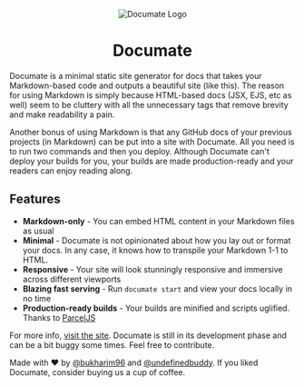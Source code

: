 <p align="center">
  <img src="https://raw.githubusercontent.com/bukharim96/documate/master/src/assets/img/documate-logo.png" alt="Documate Logo" />
</p>

<h1 align="center">Documate</h1>

Documate is a minimal static site generator for docs that takes your Markdown-based code and
outputs a beautiful site (like this). The reason for using Markdown is simply because HTML-based
docs (JSX, EJS, etc as well) seem to be cluttery with all the unnecessary tags that remove
brevity and make readability a pain.

Another bonus of using Markdown is that any GitHub docs of your previous projects (in Markdown)
can be put into a site with Documate. All you need is to run two commands and then you deploy.
Although Documate can't deploy your builds for you, your builds are made production-ready and
your readers can enjoy reading along.

## Features

- **Markdown-only** - You can embed HTML content in your Markdown files as usual
- **Minimal** - Documate is not opinionated about how you lay out or format your docs. In any case,
it knows how to transpile your Markdown 1-1 to HTML.
- **Responsive** - Your site will look stunningly responsive and immersive across different viewports
- **Blazing fast serving** - Run `documate start` and view your docs locally in no time
- **Production-ready builds** - Your builds are minified and scripts uglified. Thanks to [ParcelJS](https://parceljs.org/)

For more info, [visit the site](https://documate.netlify.com/). Documate is still in its development phase and can be a bit buggy some times. Feel free to contribute.

Made with ❤ by [@bukharim96](https://twitter.com/bukharim96) and [@undefinedbuddy](https://twitter.com/undefinedbuddy). If you liked Documate, consider buying us a cup of coffee.
